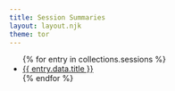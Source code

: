 ```yaml
---
title: Session Summaries
layout: layout.njk
theme: tor
---
```


<ul>
{% for entry in collections.sessions %}
  <li><a href="{{ entry.url }}">{{ entry.data.title }}</a></li>
{% endfor %}
</ul>
